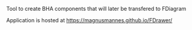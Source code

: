 Tool to create BHA components that will later be transfered to FDiagram

Application is hosted at https://magnusmannes.github.io/FDrawer/
